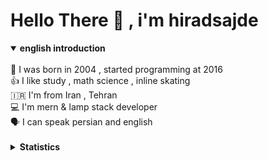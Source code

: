 # Hello There 👋 , i'm hiradsajde 

<div align="left">
  <details open>
  <summary><b>english introduction</b></summary><br>
  🎂 I was born in 2004 , started programming at 2016<br/>
  👍 I like study , math science , inline skating<br/>
  🇮🇷 I'm from Iran , Tehran <br/>
  💻 I'm mern & lamp stack developer <br/>
  🗣 I can speak persian and english</br></br>
  </details>
  <details>
  <summary><b>Statistics</b></summary>
  <br>
  
  [![Top Langs](https://github-readme-stats.vercel.app/api/top-langs/?username=hiradsajde&layout=compact)](https://github.com/hiradsajde)

  [![hiradsajde's stats](https://github-readme-stats.vercel.app/api?username=hiradsajde)](https://github.com/hiradsajde)
  
  </details>    
  </div>
